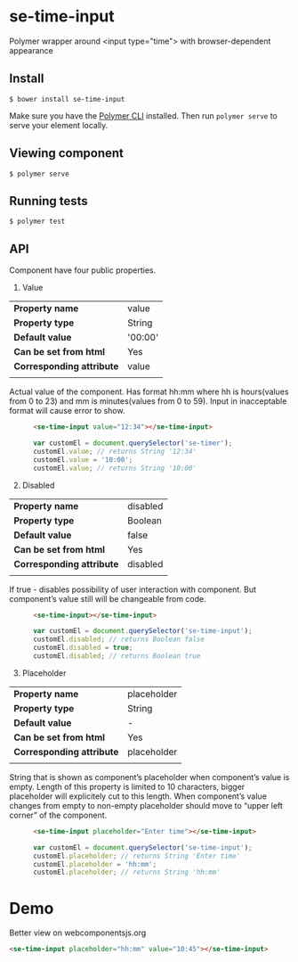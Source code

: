 # se-time-input

Polymer wrapper around &lt;input type="time"> with browser-dependent appearance

## Install
```
$ bower install se-time-input
```
Make sure you have the [Polymer CLI](https://www.npmjs.com/package/polymer-cli) installed. Then run `polymer serve` to serve your element locally.

## Viewing component

```
$ polymer serve
```

## Running tests

```
$ polymer test
```
## API
Component have four public properties.
1. Value

|                             |         |
| ---                         | ---     |
| **Property name**           | value   |
| **Property type**           | String  |
| **Default value**           | '00:00' |
| **Can be set from html**    | Yes     |
| **Corresponding attribute** | value   |
|                             |         |

Actual value of the component. Has format hh:mm where hh is hours(values from 0 to 23) and mm is minutes(values from 0 to 59). Input in inacceptable format will cause error to show.
```html
      <se-time-input value="12:34"></se-time-input>
```
```javascript
      var customEl = document.querySelector('se-timer');
      customEl.value; // returns String '12:34'
      customEl.value = '10:00';
      customEl.value; // returns String '10:00'
 ```
2. Disabled

|                             |            |
| ---                         | ---        |
| **Property name**           | disabled   |
| **Property type**           | Boolean    |
| **Default value**           | false      |
| **Can be set from html**    | Yes        |
| **Corresponding attribute** | disabled   |
|                             |            |

If true - disables possibility of user interaction with component. But component’s value still will be changeable from code.

```html
      <se-time-input></se-time-input>
```
```javascript
      var customEl = document.querySelector('se-time-input');
      customEl.disabled; // returns Boolean false
      customEl.disabled = true;
      customEl.disabled; // returns Boolean true
 ```
3. Placeholder

|                             |             |
| ---                         | ---         |
| **Property name**           | placeholder |
| **Property type**           | String      |
| **Default value**           | -           |
| **Can be set from html**    | Yes         |
| **Corresponding attribute** | placeholder |
|                             |             |

String that is shown as component’s placeholder when component’s value is empty. Length of this property is limited to 10 characters, bigger placeholder will explicitely cut to this length. When component’s value changes from empty to non-empty placeholder should move to “upper left corner” of the component.

```html
      <se-time-input placeholder="Enter time"></se-time-input>
```
```javascript
      var customEl = document.querySelector('se-time-input');
      customEl.placeholder; // returns String 'Enter time'
      customEl.placeholder = 'hh:mm';
      customEl.placeholder; // returns String 'hh:mm'
 ```

# Demo
Better view on webcomponentsjs.org
 <!--
```
<custom-element-demo>
  <template>
    <script src="../webcomponentsjs/webcomponents-lite.js"></script>
    <link rel="import" href="se-time-input.html">
    <next-code-block></next-code-block>
  </template>
</custom-element-demo>
```
-->
```html
<se-time-input placeholder="hh:mm" value="10:45"></se-time-input>
```

